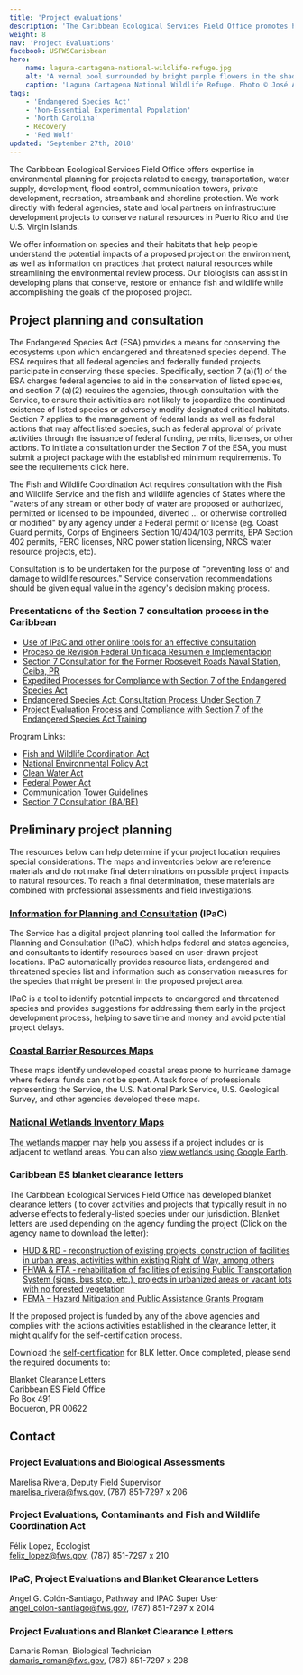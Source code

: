 ```yaml
---
title: 'Project evaluations'
description: 'The Caribbean Ecological Services Field Office promotes healthy wildlife and their habitat through a diverse group of programs:  Endangered Species, Partners for Fish and Wildlife, Contaminants Program, Coastal Program and Project Evaluation.'
weight: 8
nav: 'Project Evaluations'
facebook: USFWSCaribbean
hero:
    name: laguna-cartagena-national-wildlife-refuge.jpg
    alt: 'A vernal pool surrounded by bright purple flowers in the shadow of a forested mountain.'
    caption: 'Laguna Cartagena National Wildlife Refuge. Photo © José Almodóvar.'
tags:
    - 'Endangered Species Act'
    - 'Non-Essential Experimental Population'
    - 'North Carolina'
    - Recovery
    - 'Red Wolf'
updated: 'September 27th, 2018'
---
```


The Caribbean Ecological Services Field Office offers expertise in environmental planning for projects related to energy, transportation, water supply, development, flood control, communication towers, private development, recreation, streambank and shoreline protection.  We  work directly with federal agencies, state and local partners on infrastructure development projects to conserve natural resources in Puerto Rico and the U.S. Virgin Islands.

We offer information on species and their habitats that help people understand the potential impacts of a proposed project on the environment, as 
well as information on  practices that protect natural resources while streamlining the environmental review process. Our biologists can assist in developing plans that conserve, restore or enhance fish and wildlife while accomplishing the goals of the proposed project.

## Project planning and consultation

The Endangered Species Act (ESA) provides a means for conserving the ecosystems upon which endangered and threatened species depend. The ESA requires that all federal agencies and federally funded projects participate in conserving these species. Specifically, section 7 (a)(1) of the ESA charges federal agencies to aid in the conservation of listed species, and section 7 (a)(2) requires the agencies, through consultation with the Service, to ensure their activities are not likely to jeopardize the continued existence of listed species or adversely modify designated critical habitats. Section 7 applies to the management of federal lands as well as federal actions that may affect listed species, such as federal approval of private activities through the issuance of federal funding, permits, licenses, or other actions. To initiate a consultation under the Section 7 of the ESA, you must submit a project package with the established minimum requirements. To see the requirements click here.

The Fish and Wildlife Coordination Act requires consultation with the Fish and Wildlife Service and the fish and wildlife agencies of States where the "waters of any stream or other body of water are proposed or authorized, permitted or licensed to be impounded, diverted ... or otherwise controlled or modified" by any agency under a Federal permit or license (eg. Coast Guard permits, Corps of Engineers Section 10/404/103 permits, EPA Section 402 permits, FERC licenses, NRC power station licensing, NRCS water resource projects, etc).

Consultation is to be undertaken for the purpose of "preventing loss of and damage to wildlife resources."  Service conservation recommendations should be given equal value in the agency's decision making process.

### Presentations of the Section 7 consultation process in the Caribbean

- [Use of IPaC and other online tools for an effective consultation](/pdf/presentations/use-of-ipac-and-other-online-tools.pdf)
- [Proceso de Revisión Federal Unificada Resumen e Implementacion](/pdf/presentations/proceso-de-revision-federal-unificada-resumen-e-implementacion.pdf)
- [Section 7 Consultation for the Former Roosevelt Roads Naval Station, Ceiba, PR](/pdf/presentations/former-roosevelt-roads-naval-station.pdf)
- [Expedited Processes for Compliance with Section 7 of the Endangered Species Act](/pdf/presentations/esa-expedited-processes.pdf)
- [Endangered Species Act: Consultation Process Under Section 7](/pdf/presentations/endangered-species-act-consultation-process-under-section-7.pdf)
- [Project Evaluation Process and Compliance with Section 7 of the Endangered Species Act Training](/pdf/presentations/project-evaluation-process-and-compliance-with-section-7-of-the-endangered-species-act-training.pdf)

Program Links:

- [Fish and Wildlife Coordination Act](https://www.fws.gov/habitatconservation/fwca.html)
- [National Environmental Policy Act](https://www.fws.gov/habitatconservation/nepa.html)
- [Clean Water Act](https://www.fws.gov/habitatconservation/cwa.html)
- [Federal Power Act](https://www.fws.gov/habitatconservation/fpa_final.pdf)
- [Communication Tower Guidelines](https://www.fws.gov/habitatconservation/communicationtowers.html)
- [Section 7 Consultation (BA/BE)](https://www.fws.gov/midwest/endangered/section7/index.html)

## Preliminary project planning

The resources below can help determine if your project location requires special considerations. The maps and inventories below are reference materials and do not make final determinations on possible project impacts to natural resources.  To reach a final determination, these materials are combined with professional assessments and field investigations.

### [Information for Planning and Consultation](https://ecos.fws.gov/ipac/) (IPaC)

The Service has a digital project planning tool called the  Information for Planning and Consultation (IPaC), which helps federal and states agencies, and consultants to identify resources based on user-drawn project locations. IPaC automatically provides resource lists, endangered and threatened species list and information such as conservation measures for the species that might be present in the proposed project area. 

IPaC is a tool to identify potential impacts to endangered and threatened species and provides suggestions for addressing them early in the project development process, helping to save time and money and avoid potential project delays.

### [Coastal Barrier Resources Maps](https://www.fws.gov/CBRA/)

These maps identify undeveloped coastal areas prone to hurricane damage where federal funds can not be spent.  A task force of professionals representing the Service, the U.S. National Park Service, U.S. Geological Survey, and other agencies  developed these maps.

### [National Wetlands Inventory Maps](https://www.fws.gov/wetlands/index.html)

[The wetlands mapper](https://www.fws.gov/wetlands/Data/Mapper.html) may help you assess if a project includes or is adjacent to wetland areas. You can also [view wetlands using Google Earth](https://www.fws.gov/wetlands/Data/Google-Earth.html).

### Caribbean ES blanket clearance letters

The Caribbean Ecological Services Field Office has developed blanket clearance letters ( to cover activities and projects that typically result in no adverse effects to federally-listed species under our jurisdiction. Blanket letters are used depending on the agency funding the project (Click on the agency name to download the letter):

- [HUD & RD - reconstruction of existing projects, construction of facilities in urban areas, activities within existing Right of Way, among others](/pdf/letter/caribbean-blanket-clearance-letter-for-federally-sponsored-projects-housing-and-urban-development.pdf)
- [FHWA & FTA - rehabilitation of facilities of existing Public Transportation System (signs, bus stop, etc.), projects in urbanized areas or vacant lots with no forested vegetation](/pdf/letter/caribbean-blanket-letter-for-federally-sponsored-projects-federal-highway-administration.pdf)
- [FEMA – Hazard Mitigation and Public Assistance Grants Program](/pdf/letter/caribbean-blanket-clearance-letter-for-federally-sponsored-projects-hazard-mitigation-and-public-assistance-grants.pdf)

If the proposed project is funded by any of the above agencies and complies with the actions activities established in the clearance letter, it might qualify for the self-certification process.

Download the [self-certification](/pdf/form/caribbean-project-evaluation-self-certification-template.pdf) for BLK letter. Once completed, please send the required documents to:

Blanket Clearance Letters  
Caribbean ES Field Office  
Po Box 491  
Boqueron, PR 00622  

## Contact

### Project Evaluations and Biological Assessments

Marelisa Rivera, Deputy Field Supervisor  
[marelisa_rivera@fws.gov](mailto:marelisa_rivera@fws.gov), (787) 851-7297 x 206

### Project Evaluations, Contaminants and Fish and Wildlife Coordination Act
Félix Lopez, Ecologist  
[felix_lopez@fws.gov](mailto:felix_lopez@fws.gov), (787) 851-7297 x 210

### IPaC, Project Evaluations and Blanket Clearance Letters

Angel G. Colón-Santiago, Pathway and IPAC Super User  
[angel_colon-santiago@fws.gov](mailto:angel_colon-santiago@fws.gov), (787) 851-7297 x 2014

### Project Evaluations and Blanket Clearance Letters

Damaris Roman, Biological Technician  
[damaris_roman@fws.gov](mailto:damaris_roman@fws.gov), (787) 851-7297 x 208